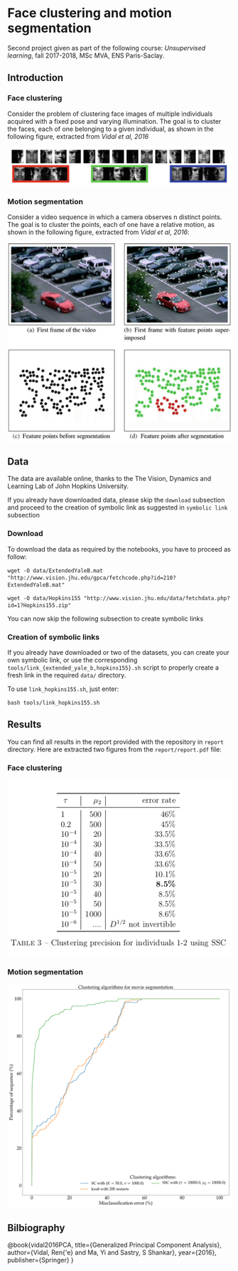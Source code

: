 # Face clustering and motion segmentation

Second project given as part of the following course: *Unsupervised learning*, fall 2017-2018, MSc MVA, ENS Paris-Saclay.

## Introduction

### Face clustering

Consider the problem of clustering face images of multiple individuals acquired with a fixed pose and varying illumination. The goal is to cluster the faces, each of one belonging to a given individual, as shown in the following figure, extracted from _Vidal et al, 2016_

![Face clustering example](images/face_clustering.png)

### Motion segmentation

Consider a video sequence in which a camera observes n distinct points. The goal is to cluster the points, each of one have a relative motion, as shown in the following figure, extracted from _Vidal et al, 2016_:

![Motion segmentation example](images/motion_segmentation.png)

## Data

The data are available online, thanks to the The Vision, Dynamics and Learning Lab of John Hopkins University.

If you already have downloaded data, please skip the `download` subsection and proceed to the creation of symbolic link as suggested in `symbolic link` subsection

### Download

To download the data as required by the notebooks, you have to proceed as follow:

```
wget -O data/ExtendedYaleB.mat "http://www.vision.jhu.edu/gpca/fetchcode.php?id=210?ExtendedYaleB.mat"
```

```
wget -O data/Hopkins155 "http://www.vision.jhu.edu/data/fetchdata.php?id=1?Hopkins155.zip"
```

You can now skip the following subsection to create symbolic links

### Creation of symbolic links

If you already have downloaded or two of the datasets, you can create your own symbolic link, or use the corresponding `tools/link_{extended_yale_b,hopkins155}.sh` script to properly create a fresh link in the required `data/` directory.

To use `link_hopkins155.sh`, just enter:
```
bash tools/link_hopkins155.sh
```

## Results

You can find all results in the report provided with the repository in `report` directory. Here are extracted two figures from the `report/report.pdf` file:

### Face clustering

![Face clustering resultst](images/res_face_clustering.png)

### Motion segmentation

![Motion segmentation results](report/images/auc_compare.png)


## Bilbiography

@book{vidal2016PCA,
	title={Generalized Principal Component Analysis},
	author={Vidal, Ren{\'e} and Ma, Yi and Sastry, S Shankar},
	year={2016},
	publisher={Springer}
}
